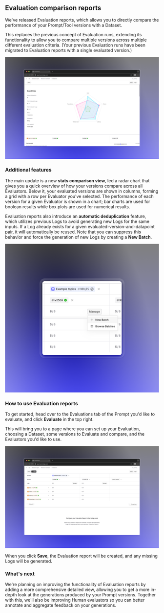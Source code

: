 ## Evaluation comparison reports

We've released Evaluation reports, which allows you to directly compare the performance of your Prompt/Tool versions with a Dataset.

This replaces the previous concept of Evaluation runs, extending its functionality to allow you to compare multiple versions across multiple different evaluation criteria. (Your previous Evaluation runs have been migrated to Evaluation reports with a single evaluated version.)

<img src="../../../assets/images/eval-report-radar.png" />

### Additional features

The main update is a new **stats comparison view**, led a radar chart that gives you a quick overview of how your versions compare across all Evaluators. Below it, your evaluated versions are shown in columns, forming a grid with a row per Evaluator you've selected. The performance of each version for a given Evaluator is shown in a chart; bar charts are used for boolean results while box plots are used for numerical results.

Evaluation reports also introduce an **automatic deduplication** feature, which utilizes previous Logs to avoid generating new Logs for the same inputs. If a Log already exists for a given evaluated-version-and-datapoint pair, it will automatically be reused.
Note that you can suppress this behavior and force the generation of new Logs by creating a **New Batch**.

<img src="../../../assets/images/eval-report-new-batch.png" />

### How to use Evaluation reports

To get started, head over to the Evaluations tab of the Prompt you'd like to evaluate, and click **Evaluate** in the top right.

This will bring you to a page where you can set up your Evaluation, choosing a Dataset, some versions to Evaluate and compare, and the Evaluators you'd like to use.

<img src="../../../assets/images/eval-report-setup.png" />

When you click **Save**, the Evaluation report will be created, and any missing Logs will be generated.

### What's next

We're planning on improving the functionality of Evaluation reports by adding a more comprehensive detailed view, allowing you to get a more in-depth look at the generations produced by your Prompt versions. Together with this, we'll also be improving Human evaluators so you can better annotate and aggregate feedback on your generations.
